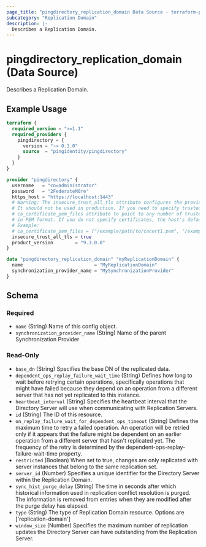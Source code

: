 ```yaml
---
page_title: "pingdirectory_replication_domain Data Source - terraform-provider-pingdirectory"
subcategory: "Replication Domain"
description: |-
  Describes a Replication Domain.
---
```


# pingdirectory_replication_domain (Data Source)

Describes a Replication Domain.

## Example Usage

```terraform
terraform {
  required_version = ">=1.1"
  required_providers {
    pingdirectory = {
      version = "~> 0.3.0"
      source  = "pingidentity/pingdirectory"
    }
  }
}

provider "pingdirectory" {
  username   = "cn=administrator"
  password   = "2FederateM0re"
  https_host = "https://localhost:1443"
  # Warning: The insecure_trust_all_tls attribute configures the provider to trust any certificate presented by the PingDirectory server.
  # It should not be used in production. If you need to specify trusted CA certificates, use the
  # ca_certificate_pem_files attribute to point to any number of trusted CA certificate files
  # in PEM format. If you do not specify certificates, the host's default root CA set will be used.
  # Example:
  # ca_certificate_pem_files = ["/example/path/to/cacert1.pem", "/example/path/to/cacert2.pem"]
  insecure_trust_all_tls = true
  product_version        = "9.3.0.0"
}

data "pingdirectory_replication_domain" "myReplicationDomain" {
  name                          = "MyReplicationDomain"
  synchronization_provider_name = "MySynchronizationProvider"
}
```

<!-- schema generated by tfplugindocs -->
## Schema

### Required

- `name` (String) Name of this config object.
- `synchronization_provider_name` (String) Name of the parent Synchronization Provider

### Read-Only

- `base_dn` (String) Specifies the base DN of the replicated data.
- `dependent_ops_replay_failure_wait_time` (String) Defines how long to wait before retrying certain operations, specifically operations that might have failed because they depend on an operation from a different server that has not yet replicated to this instance.
- `heartbeat_interval` (String) Specifies the heartbeat interval that the Directory Server will use when communicating with Replication Servers.
- `id` (String) The ID of this resource.
- `on_replay_failure_wait_for_dependent_ops_timeout` (String) Defines the maximum time to retry a failed operation. An operation will be retried only if it appears that the failure might be dependent on an earlier operation from a different server that hasn't replicated yet. The frequency of the retry is determined by the dependent-ops-replay-failure-wait-time property.
- `restricted` (Boolean) When set to true, changes are only replicated with server instances that belong to the same replication set.
- `server_id` (Number) Specifies a unique identifier for the Directory Server within the Replication Domain.
- `sync_hist_purge_delay` (String) The time in seconds after which historical information used in replication conflict resolution is purged. The information is removed from entries when they are modified after the purge delay has elapsed.
- `type` (String) The type of Replication Domain resource. Options are ['replication-domain']
- `window_size` (Number) Specifies the maximum number of replication updates the Directory Server can have outstanding from the Replication Server.


